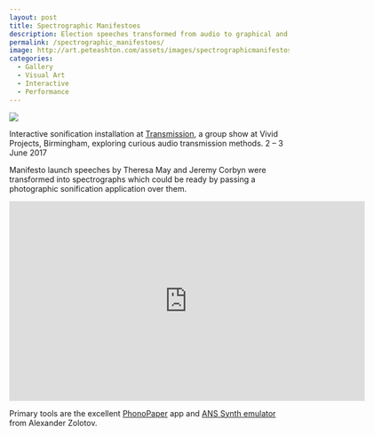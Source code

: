 ```yaml
---
layout: post
title: Spectrographic Manifestoes
description: Election speeches transformed from audio to graphical and back again.
permalink: /spectrographic_manifestoes/
image: http://art.peteashton.com/assets/images/spectrographicmanifestos_t.jpg
categories:
  - Gallery
  - Visual Art
  - Interactive
  - Performance
---
```


![](http://art.peteashton.com/assets/images/spectrographicmanifestos.jpg)


Interactive sonification installation at [Transmission](http://www.vividprojects.org.uk/programme/transmission/), a group show at Vivid Projects, Birmingham, exploring curious audio transmission methods. 2 – 3 June 2017

Manifesto launch speeches by Theresa May and Jeremy Corbyn were transformed into spectrographs which could be ready by passing a photographic sonification application over them. 

<iframe src="https://player.vimeo.com/video/220128563" width="640" height="360" frameborder="0" webkitallowfullscreen mozallowfullscreen allowfullscreen></iframe>

Primary tools are the excellent [PhonoPaper](http://warmplace.ru/soft/phonopaper) app and [ANS Synth emulator](http://warmplace.ru/soft/ans/) from Alexander Zolotov.  

